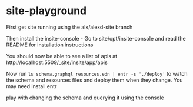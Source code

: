 # site-playground

First get site running using the alx/alexd-site branch

Then install the insite-console
    - Go to site/opt/insite-console and read the README for installation instructions

You should now be able to see a list of apis at http://localhost:5509/_site/insite/app/apis

Now run `ls schema.graphql resources.edn | entr -s './deploy'` to watch the schema and resources files and deploy them when they change. You may need install entr

play with changing the schema and querying it using the console
